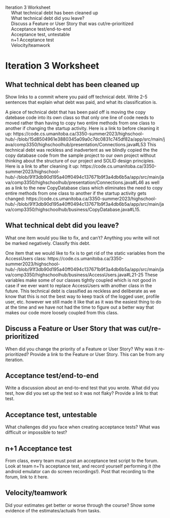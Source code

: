 <!DOCTYPE html>
<html xmlns="http://www.w3.org/1999/xhtml" lang xml:lang>
<head>
  <meta charset="utf-8" />
  <meta name="generator" content="pandoc" />
  <meta name="viewport" content="width=device-width, initial-scale=1.0, user-scalable=yes" />
  <!--[if lt IE 9]>
    <script src="//cdnjs.cloudflare.com/ajax/libs/html5shiv/3.7.3/html5shiv-printshiv.min.js"></script>
  <![endif]-->
</head>
<body>
<nav id="TOC" role="doc-toc">
<ul>
<li><a href="#iteration-3-worksheet" id="toc-iteration-3-worksheet">Iteration 3 Worksheet</a>
<ul>
<li><a href="#what-technical-debt-has-been-cleaned-up" id="toc-what-technical-debt-has-been-cleaned-up">What technical debt has
been cleaned up</a></li>
<li><a href="#what-technical-debt-did-you-leave" id="toc-what-technical-debt-did-you-leave">What technical debt did you
leave?</a></li>
<li><a href="#discuss-a-feature-or-user-story-that-was-cutre-prioritized" id="toc-discuss-a-feature-or-user-story-that-was-cutre-prioritized">Discuss
a Feature or User Story that was cut/re-prioritized</a></li>
<li><a href="#acceptance-testend-to-end" id="toc-acceptance-testend-to-end">Acceptance test/end-to-end</a></li>
<li><a href="#acceptance-test-untestable" id="toc-acceptance-test-untestable">Acceptance test, untestable</a></li>
<li><a href="#n1-acceptance-test" id="toc-n1-acceptance-test">n+1
Acceptance test</a></li>
<li><a href="#velocityteamwork" id="toc-velocityteamwork">Velocity/teamwork</a></li>
</ul></li>
</ul>
</nav>
<h1 id="iteration-3-worksheet">Iteration 3 Worksheet</h1>
<h2 id="what-technical-debt-has-been-cleaned-up">What technical debt has
been cleaned up</h2>
<p>Show links to a commit where you paid off technical debt. Write 2-5
sentences that explain what debt was paid, and what its classification
is.</p>
<p>A piece of technical debt that has been paid off is moving the copy datebase code into its own class so that only one line of code needs to moved rather than
having to copy two entire methods from one class to another if changing the startup activity. Here is a link to before cleaning it up: https://code.cs.umanitoba.ca/3350-summer2023/highschool-hub/-/blob/15d8504961e3880345a09a0c7dc0831c745df82a/app/src/main/java/comp3350/highschoolhub/presentation/Connections.java#L53
This technical debt was reckless and inadvertent as we blindly copied the the copy database code from the sample project to our own project without thinking about
the structure of our project and SOLID design principles. Here is a link to after cleaning it up: https://code.cs.umanitoba.ca/3350-summer2023/highschool-hub/-/blob/91f3db90d195a40ff0494c137671b9f3a4db6b5a/app/src/main/java/comp3350/highschoolhub/presentation/Connections.java#L46 as well as a link to the new CopyDatabase class
which eliminates the need to copy entire methods from one class to another if the startup activity gets changed: https://code.cs.umanitoba.ca/3350-summer2023/highschool-hub/-/blob/91f3db90d195a40ff0494c137671b9f3a4db6b5a/app/src/main/java/comp3350/highschoolhub/business/CopyDatabase.java#L15.</p>
<h2 id="what-technical-debt-did-you-leave">What technical debt did you
leave?</h2>
<p>What one item would you like to fix, and can’t? Anything you write
will not be marked negatively. Classify this debt.</p>
<p>One item that we would like to fix is to get rid of the static variables from the AccessUsers class: https://code.cs.umanitoba.ca/3350-summer2023/highschool-hub/-/blob/91f3db90d195a40ff0494c137671b9f3a4db6b5a/app/src/main/java/comp3350/highschoolhub/business/AccessUsers.java#L21-25 These variables make some of our classes tightly coupled
which is not good in case if we ever want to replace AccessUsers with another class in the future. This technical debt is classified as reckless and deliberate as we know that this
is not the best way to keep track of the logged user, profile user, etc. however we still made it like that as it was the easiest thing to do at the time and we have not had
the time to figure out a better way that makes our code more loosely coupled from this class.</p>
<h2 id="discuss-a-feature-or-user-story-that-was-cutre-prioritized">Discuss
a Feature or User Story that was cut/re-prioritized</h2>
<p>When did you change the priority of a Feature or User Story? Why was
it re-prioritized? Provide a link to the Feature or User Story. This can
be from any iteration.</p>
<h2 id="acceptance-testend-to-end">Acceptance test/end-to-end</h2>
<p>Write a discussion about an end-to-end test that you wrote. What did
you test, how did you set up the test so it was not flaky? Provide a
link to that test.</p>
<h2 id="acceptance-test-untestable">Acceptance test, untestable</h2>
<p>What challenges did you face when creating acceptance tests? What was
difficult or impossible to test?</p>
<h2 id="n1-acceptance-test">n+1 Acceptance test</h2>
<p>From class, every team must post an acceptance test script to the
forum. Look at team n+1’s acceptance test, and record yourself
performing it (the android emulator can do screen recordings!). Post
that recording to the forum, link to it here.</p>
<h2 id="velocityteamwork">Velocity/teamwork</h2>
<p>Did your estimates get better or worse through the course? Show some
evidence of the estimates/actuals from tasks.</p>
</body>
</html>

